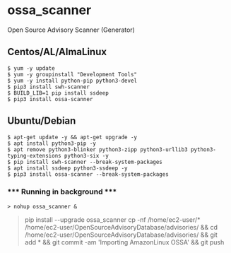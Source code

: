 # ossa_scanner
Open Source Advisory Scanner (Generator)

## Centos/AL/AlmaLinux

```
$ yum -y update
$ yum -y groupinstall "Development Tools"
$ yum -y install python-pip python3-devel
$ pip3 install swh-scanner
$ BUILD_LIB=1 pip install ssdeep
$ pip3 install ossa-scanner
```

## Ubuntu/Debian
```
$ apt-get update -y && apt-get upgrade -y
$ apt install python3-pip -y
$ apt remove python3-blinker python3-zipp python3-urllib3 python3-typing-extensions python3-six -y
$ pip install swh-scanner --break-system-packages
$ apt install ssdeep python3-ssdeep -y
$ pip3 install ossa-scanner --break-system-packages
```


### *** Running in background ***
```
> nohup ossa_scanner &
```
> pip install --upgrade ossa_scanner
cp -nf /home/ec2-user/* /home/ec2-user/OpenSourceAdvisoryDatabase/advisories/ && cd /home/ec2-user/OpenSourceAdvisoryDatabase/advisories/ && git add * && git commit -am 'Importing AmazonLinux OSSA' && git push
